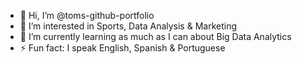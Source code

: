 - 👋 Hi, I’m @toms-github-portfolio
- 👀 I’m interested in Sports, Data Analysis & Marketing
- 🌱 I’m currently learning as much as I can about Big Data Analytics
- ⚡ Fun fact: I speak English, Spanish & Portuguese

<!---
toms-github-portfolio/toms-github-portfolio is a ✨ special ✨ repository because its `README.md` (this file) appears on your GitHub profile.
You can click the Preview link to take a look at your changes.
--->
